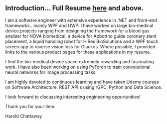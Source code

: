 ## Introduction... Full Resume <a href="https://github.com/softwarelifecycle/resume/blob/main/Resume-HaroldChattaway.md">here</a> and above.

I am a software engineer with extensive experience in .NET and front-end frameworks.. mainly WPF and UWP. I have worked on large bio-medical device projects ranging from designing the framework for a blood gas analizer for NOVA biomedical, a device for Abbott to guide coronary stent placement, a liquid handling robot for HiRes BioSolutions and a WPF touch screen app to reverse vision loss for Glaukos. Where possible, I provided links to the various product pages for these applications in my resume.

I find the bio-medical device space extremely rewarding and fascinating work. I have also been working on using PyTorch to train convolutional neural networks for image processing tasks.

I am highly devoted to continuous learning and have taken Udemy courses on Software Architecture, REST API's using rGPC, Python and Data Science.

I look forward to discussing interesting engineering oppurtunities! 

Thank you for your time.

Harold Chattaway
